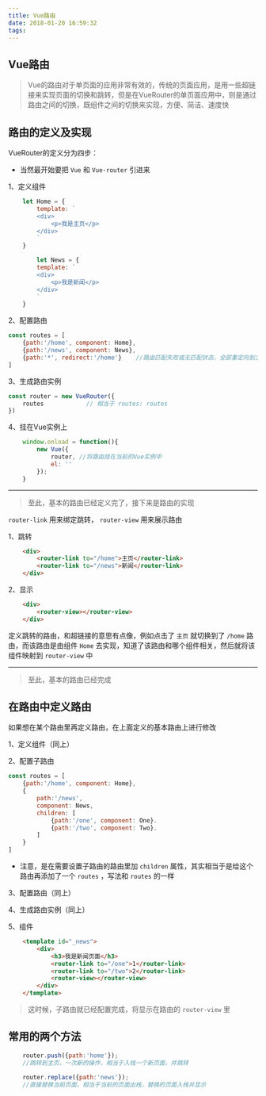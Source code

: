 ```yaml
---
title: Vue路由
date: 2018-01-20 16:59:32
tags:
---
```

## Vue路由

> Vue的路由对于单页面的应用非常有效的，传统的页面应用，是用一些超链接来实现页面的切换和跳转，但是在VueRouter的单页面应用中，则是通过路由之间的切换，既组件之间的切换来实现，方便、简洁、速度快

## 路由的定义及实现
VueRouter的定义分为四步：

* 当然最开始要把 `Vue` 和 `Vue-router` 引进来

1、定义组件
```js
    let Home = {
        template: `
        <div>
            <p>我是主页</p>
        </div>
        `
    }

        let News = {
        template: `
        <div>
            <p>我是新闻</p>
        </div>
        `
    } 
```
<!-- more -->

2、配置路由
```js
const routes = [
    {path:'/home', component: Home},
    {path:'/news', component: News},
    {path:'*', redirect:'/home'}    //路由匹配失败或无匹配状态，全部重定向到主页 
]
```

3、生成路由实例
```js
const router = new VueRouter({
    routes            // 相当于 routes: routes 
})
```
4、挂在Vue实例上
```js
    window.onload = function(){
        new Vue({
            router, //将路由挂在当前的Vue实例中
            el: ''
        });
    }
```

---

> 至此，基本的路由已经定义完了，接下来是路由的实现

`router-link` 用来绑定跳转， `router-view` 用来展示路由

1、跳转

```html
    <div>
        <router-link to="/home">主页</router-link>
        <router-link to="/news">新闻</router-link>
    </div> 
```
2、显示
```html
    <div>
        <router-view></router-view>
    </div>
```
定义跳转的路由，和超链接的意思有点像，例如点击了 `主页` 就切换到了 `/home` 路由，而该路由是由组件 `Home` 去实现，知道了该路由和哪个组件相关，然后就将该组件映射到 `router-view` 中

---

> 至此，基本的路由已经完成

## 在路由中定义路由
如果想在某个路由里再定义路由，在上面定义的基本路由上进行修改

1、定义组件（同上）

2、配置子路由
```js
const routes = [
    {path:'/home', component: Home},
    {
        path:'/news', 
        component: News,
        children: [
            {path:'/one', component: One}.
            {path:'/two', component: Two}.
        ]
    }
]
```
* 注意，是在需要设置子路由的路由里加 `children` 属性，其实相当于是给这个路由再添加了一个 `routes` ，写法和 `routes` 的一样

3、配置路由（同上）

4、生成路由实例（同上）

5、组件
```html
    <template id="_news">
        <div>
            <h3>我是新闻页面</h3>
            <router-link to="/one">1</router-link>
            <router-link to="/two">2</router-link>
            <router-view></router-view>
        </div>
    </template>
```
> 这时候，子路由就已经配置完成，将显示在路由的 `router-view` 里

## 常用的两个方法

```js
    router.push({path:'home'});
    //跳转到主页，一次新的操作，相当于入栈一个新页面，并跳转
```

```js
    router.replace({path:'news'});
    //直接替换当前页面，相当于当前的页面出栈，替换的页面入栈并显示
```